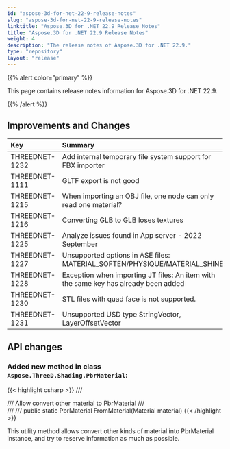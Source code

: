 ```yaml
---
id: "aspose-3d-for-net-22-9-release-notes"
slug: "aspose-3d-for-net-22-9-release-notes"
linktitle: "Aspose.3D for .NET 22.9 Release Notes"
title: "Aspose.3D for .NET 22.9 Release Notes"
weight: 4
description: "The release notes of Aspose.3D for .NET 22.9."
type: "repository"
layout: "release"
---
```


{{% alert color="primary" %}}

This page contains release notes information for Aspose.3D for .NET 22.9.

{{% /alert %}}
## **Improvements and Changes**

|**Key**|**Summary**|**Category**|
| :- | :- | :- |
| THREEDNET-1232 | Add internal temporary file system support for FBX importer | Improvement |
| THREEDNET-1111 | GLTF export is not good | Bug fixing |
| THREEDNET-1215 | When importing an OBJ file, one node can only read one material? | Bug fixing |
| THREEDNET-1216 | Converting GLB to GLB loses textures | Bug fixing |
| THREEDNET-1225 | Analyze issues found in App server - 2022 September | Bug fixing |
| THREEDNET-1227 | Unsupported options in ASE files: MATERIAL_SOFTEN/PHYSIQUE/MATERIAL_SHINE | Bug fixing |
| THREEDNET-1228 | Exception when importing JT files: An item with the same key has already been added | Bug fixing |
| THREEDNET-1230 | STL files with quad face is not supported. | Bug fixing |
| THREEDNET-1231 | Unsupported USD type StringVector, LayerOffsetVector | Bug fixing |


## API changes ##


### Added new method in class `Aspose.ThreeD.Shading.PbrMaterial`:

{{< highlight csharp >}}
        /// <summary>
        /// Allow convert other material to PbrMaterial
        /// </summary>
        /// <param name="material"></param>
        /// <returns></returns>
        public static PbrMaterial FromMaterial(Material material)
{{< /highlight >}}


This utility method allows convert other kinds of material into PbrMaterial instance, and try to reserve information as much as possible.


